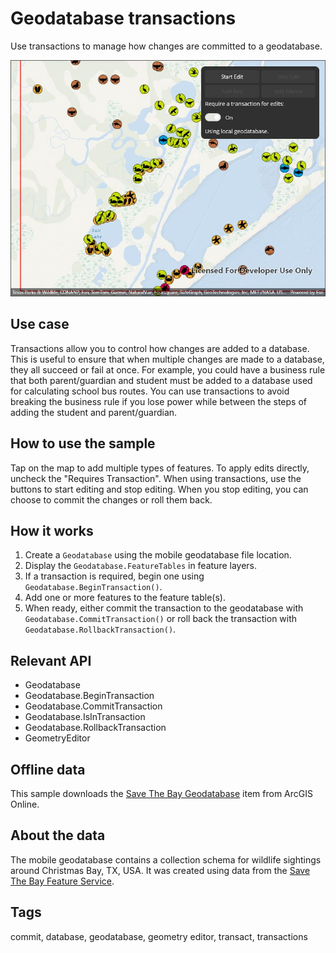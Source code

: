 # Geodatabase transactions

Use transactions to manage how changes are committed to a geodatabase.

![Image of geodatabase transactions](geodatabasetransactions.jpg)

## Use case

Transactions allow you to control how changes are added to a database. This is useful to ensure that when multiple changes are made to a database, they all succeed or fail at once. For example, you could have a business rule that both parent/guardian and student must be added to a database used for calculating school bus routes. You can use transactions to avoid breaking the business rule if you lose power while between the steps of adding the student and parent/guardian.

## How to use the sample

Tap on the map to add multiple types of features. To apply edits directly, uncheck the "Requires Transaction". When using transactions, use the buttons to start editing and stop editing. When you stop editing, you can choose to commit the changes or roll them back.

## How it works

1. Create a `Geodatabase` using the mobile geodatabase file location.
2. Display the `Geodatabase.FeatureTables` in feature layers.
3. If a transaction is required, begin one using `Geodatabase.BeginTransaction()`.
4. Add one or more features to the feature table(s).
5. When ready, either commit the transaction to the geodatabase with `Geodatabase.CommitTransaction()` or roll back the transaction with `Geodatabase.RollbackTransaction()`.

## Relevant API

* Geodatabase
* Geodatabase.BeginTransaction
* Geodatabase.CommitTransaction
* Geodatabase.IsInTransaction
* Geodatabase.RollbackTransaction
* GeometryEditor

## Offline data

This sample downloads the [Save The Bay Geodatabase](https://www.arcgis.com/home/item.html?id=43809fd639f242fd8045ecbafd61a579) item from ArcGIS Online.

## About the data

The mobile geodatabase contains a collection schema for wildlife sightings around Christmas Bay, TX, USA. It was created using data from the [Save The Bay Feature Service](https://sampleserver6.arcgisonline.com/arcgis/rest/services/Sync/SaveTheBaySync/FeatureServer).

## Tags

commit, database, geodatabase, geometry editor, transact, transactions
